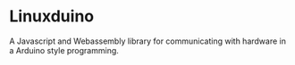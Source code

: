 # Linuxduino
A Javascript and Webassembly library for communicating with hardware in a Arduino style programming. 
